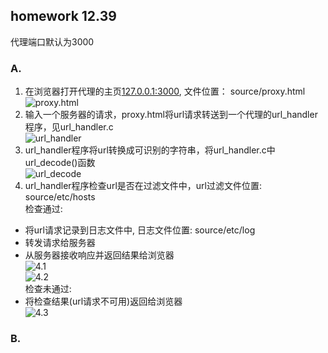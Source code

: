 ## homework 12.39

代理端口默认为3000  

### A.
1. 在浏览器打开代理的主页[127.0.0.1:3000](127.0.0.1:3000), 文件位置： source/proxy.html  
![proxy.html](http: )  
2. 输入一个服务器的请求，proxy.html将url请求转送到一个代理的url_handler程序，见url_handler.c  
![url_handler](http: )
3. url_handler程序将url转换成可识别的字符串，将url_handler.c中url_decode()函数  
![url_decode](http: )
4. url_handler程序检查url是否在过滤文件中，url过滤文件位置: source/etc/hosts  
检查通过:
- 将url请求记录到日志文件中, 日志文件位置: source/etc/log  
- 转发请求给服务器  
- 从服务器接收响应并返回结果给浏览器  
![4.1](http: )  
![4.2](http: )  
检查未通过:
- 将检查结果(url请求不可用)返回给浏览器  
![4.3](http: )  

### B.